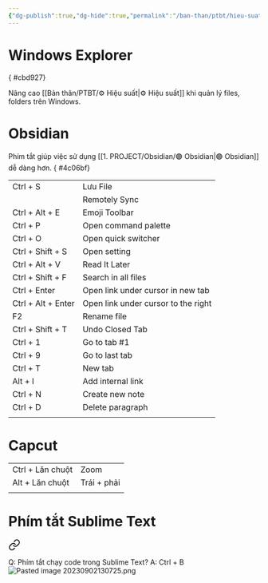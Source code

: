 ```yaml
---
{"dg-publish":true,"dg-hide":true,"permalink":"/ban-than/ptbt/hieu-suat/phim-tat-101/","hide":true,"dgPassFrontmatter":true}
---
```


# Windows Explorer
{ #cbd927}


Nâng cao [[Bản thân/PTBT/⚙️ Hiệu suất\|⚙️ Hiệu suất]] khi quản lý files, folders trên Windows. 

# Obsidian

Phím tắt giúp việc sử dụng [[1. PROJECT/Obsidian/🟣 Obsidian\|🟣 Obsidian]] dễ dàng hơn.
{ #4c06bf}


|                    |                                     |
| ------------------ | ----------------------------------- |
| Ctrl + S           | Lưu File                            |
|                    | Remotely Sync                       |
| Ctrl + Alt + E     | Emoji Toolbar                       |
| Ctrl + P           | Open command palette                |
| Ctrl + O           | Open quick switcher                 |
| Ctrl + Shift + S   | Open setting                        |
| Ctrl + Alt + V     | Read It Later                       |
| Ctrl + Shift + F   | Search in all files                 |
| Ctrl + Enter       | Open link under cursor in new tab   |
| Ctrl + Alt + Enter | Open link under cursor to the right |
| F2                 | Rename file                         |
| Ctrl + Shift + T   | Undo Closed Tab                     |
| Ctrl + 1           | Go to tab #1                        |
| Ctrl + 9           | Go to last tab                      |
| Ctrl + T           | New tab                             |
| Alt + I            | Add internal link                   |
| Ctrl + N           | Create new note                     |
| Ctrl + D           | Delete paragraph                    |
|                    |                                     |

# Capcut

|                  |             |
| ---------------- | ----------- |
| Ctrl + Lăn chuột | Zoom        |
| Alt + Lăn chuột  | Trái + phải |
|                  |             |

# Phím tắt Sublime Text


<div class="transclusion internal-embed is-loaded"><a class="markdown-embed-link" href="/ban-than/ptbt/hieu-suat/phim-tat-sublime-text/" aria-label="Open link"><svg xmlns="http://www.w3.org/2000/svg" width="24" height="24" viewBox="0 0 24 24" fill="none" stroke="currentColor" stroke-width="2" stroke-linecap="round" stroke-linejoin="round" class="svg-icon lucide-link"><path d="M10 13a5 5 0 0 0 7.54.54l3-3a5 5 0 0 0-7.07-7.07l-1.72 1.71"></path><path d="M14 11a5 5 0 0 0-7.54-.54l-3 3a5 5 0 0 0 7.07 7.07l1.71-1.71"></path></svg></a><div class="markdown-embed">





Q: Phím tắt chạy code trong Sublime Text?
A: Ctrl + B
![Pasted image 20230902130725.png](/img/user/4.%20RESOURCE/attachments/Pasted%20image%2020230902130725.png)
<!--ID: 1693740034716-->


</div></div>


